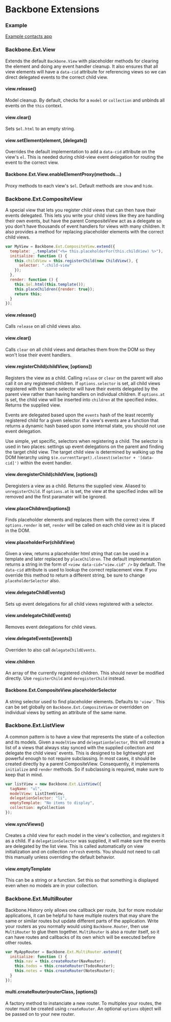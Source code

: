 # Backbone Extensions

### Example
[Example contacts app](http://natefaubion.github.com/backbone.ext/example/)

### Backbone.Ext.View
Extends the default `Backbone.View` with placeholder methods for clearing the
element and doing any event handler cleanup. It also ensures that all view
elements will have a `data-cid` attribute for referencing views so we can
direct delegated events to the correct child view.

#### view.release()
Model cleanup. By default, checks for a `model` or `collection` and unbinds all
events on the `this` context.

#### view.clear()
Sets `$el.html` to an empty string.

#### view.setElement(element, [delegate])
Overrides the default implementation to add a `data-cid` attribute on the
view's `el`. This is needed during child-view event delegation for routing the
event to the correct view.

#### Backbone.Ext.View.enableElementProxy(methods...)
Proxy methods to each view's `$el`. Default methods are `show` and `hide`.


### Backbone.Ext.CompositeView
A special view that lets you register child views that can then have their
events delegated. This lets you write your child views like they are handling
their own events, but have the parent CompositeView act as a delegate so you
don't have thousands of event handlers for views with many children. It also
provides a method for replacing placeholder elements with the correct child
views.

```js
var MyView = Backbone.Ext.CompositeView.extend({
  template: _.template("<%= this.placeholderFor(this.childView) %>"),
  initialize: function () {
    this.childView = this.registerChild(new ChildView(), {
      selector: ".child-view"
    });
  },
  render: function () {
    this.$el.html(this.template());
    this.placeChildren({render: true});
    return this;
  }
});
```

#### view.release()
Calls `release` on all child views also.

#### view.clear()
Calls `clear` on all child views and detaches them from the DOM so they won't
lose their event handlers.

#### view.registerChild(childView, [options])
Registers the view as a child. Calling `relase` or `clear` on the parent will
also call it on any registered children. If `options.selector` is set, all
child views registered with the same selector will have their events delegated
by the parent view rather than having handlers on individual children. If
`options.at` is set, the child view will be inserted into `children` at the
specified index. Returns the supplied view.

Events are delegated based upon the `events` hash of the least recently
registered child for a given selector. If a view's events are a function that
returns a dynamic hash based upon some internal state, you should not use event
delegation.

Use simple, yet specific, selectors when registering a child. The selector is
used in two places: settings up event delegations on the parent and finding the
target child view. The target child view is determined by walking up the DOM
hierarchy using `$(e.currentTarget).closest(selector + '[data-cid]')` within
the event handler.

#### view.deregisterChild(childView, [options])
Deregisters a view as a child. Returns the supplied view. Aliased to
`unregisterChild`. If `options.at` is set, the view at the specified index will
be removed and the first paramater will be ignored.

#### view.placeChildren([options])
Finds placeholder elements and replaces them with the correct view. If 
`options.render` is set, `render` will be called on each child view as it is 
placed in the DOM.

#### view.placeholderFor(childView)
Given a view, returns a placeholder html string that can be used in a template
and later replaced by `placeChildren`. The default implementation returns
a string in the form of `<view data-cid="view.cid" />` by default. The
`data-cid` attribute is used to lookup the correct replacement view. If you
override this method to return a different string, be sure to change
`placeholderSelector` also.

#### view.delegateChildEvents()
Sets up event delegations for all child views registered with a selector.

#### view.undelegateChildEvents()
Removes event delegations for child views.

#### view.delegateEvents([events])
Overriden to also call `delegateChildEvents`.

#### view.children
An array of the currently registered children. This should never be modified
directly. Use `registerChild` and `deregisterChild` instead.

#### Backbone.Ext.CompositeView.placeholderSelector
A string selector used to find placeholder elements. Defaults to `'view'`. This
can be set globally on `Backbone.Ext.CompositeView` or overridden on individual
views by setting an attribute of the same name.


### Backbone.Ext.ListView
A common pattern is to have a view that represents the state of a collection
and its models. Given a `modelView` and `delegationSelector`, this will create
a list of a views that always stay synced with the supplied collection and
delegate the child views' events. This is designed to be lightweight yet
powerful enough to not require subclassing. In most cases, it should be created
directly by a parent CompositeView.  Consequently, it implements `initialize`
and `render` methods. So if subclassing is required, make sure to keep that in
mind.

```js
var listView = new Backbone.Ext.ListView({
  tagName: "ul",
  modelView: ListItemView,
  delegationSelector: "li",
  emptyTemplate: "No items to display",
  collection: myCollection
});
```

#### view.syncViews()
Creates a child view for each model in the view's collection, and registers it
as a child. If a `delegationSelector` was supplied, it will make sure the
events are delegated by the list view. This is called automatically on view
initialization and on collection `refresh` events. You should not need to call
this manually unless overriding the default behavior.

#### view.emptyTemplate
This can be a string or a function. Set this so that something is displayed
even when no models are in your collection.


### Backbone.Ext.MultiRouter
Backbone.History only allows one callback per route, but for more modular
applications, it can be helpful to have multiple routers that may share the
same or similar routes but update different parts of the application. Write
your routers as you normally would using `Backbone.Router`, then use
`MultiRouter` to glue them together. `MultiRouter` is also a router itself, so
it can have routes and callbacks of its own which will be executed before other
routes.

```js
var MyAppRouter = Backbone.Ext.MultiRouter.extend({
  initialize: function () {
    this.nav = this.createRouter(NavRouter);
    this.todos = this.createRouter(TodosRouter);
    this.notes = this.createRouter(NotesRouter);
  }
});
```

#### multi.createRouter(routerClass, [options])
A factory method to instanciate a new router. To multiplex your routes, the
router must be created using `createRouter`. An optional `options` object will
be passed on to your new router.
